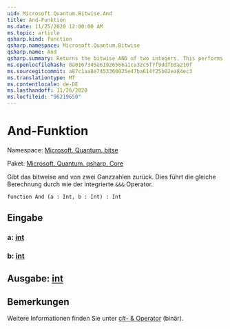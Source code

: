 ```yaml
---
uid: Microsoft.Quantum.Bitwise.And
title: And-Funktion
ms.date: 11/25/2020 12:00:00 AM
ms.topic: article
qsharp.kind: function
qsharp.namespace: Microsoft.Quantum.Bitwise
qsharp.name: And
qsharp.summary: Returns the bitwise AND of two integers. This performs the same computation as the built-in `&&&` operator.
ms.openlocfilehash: 8a0167345e61926566a1ca32c5f7f9ddfb3a210f
ms.sourcegitcommit: a87c1aa8e7453360025e47ba614f25b02ea84ec3
ms.translationtype: MT
ms.contentlocale: de-DE
ms.lasthandoff: 11/26/2020
ms.locfileid: "96219650"
---
```

# <a name="and-function"></a>And-Funktion

Namespace: [Microsoft. Quantum. bitse](xref:Microsoft.Quantum.Bitwise)

Paket: [Microsoft. Quantum. qsharp. Core](https://nuget.org/packages/Microsoft.Quantum.QSharp.Core)


Gibt das bitweise and von zwei Ganzzahlen zurück.
Dies führt die gleiche Berechnung durch wie der integrierte `&&&` Operator.

```qsharp
function And (a : Int, b : Int) : Int
```


## <a name="input"></a>Eingabe

### <a name="a--int"></a>a: [int](xref:microsoft.quantum.lang-ref.int)




### <a name="b--int"></a>b: [int](xref:microsoft.quantum.lang-ref.int)





## <a name="output--int"></a>Ausgabe: [int](xref:microsoft.quantum.lang-ref.int)



## <a name="remarks"></a>Bemerkungen

Weitere Informationen finden Sie unter [c#- &amp; Operator](https://docs.microsoft.com/dotnet/csharp/language-reference/operators/and-operator) (binär).